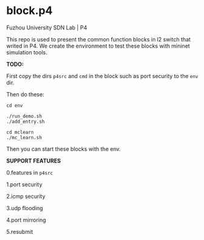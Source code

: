 # block.p4
Fuzhou University SDN Lab | P4

This repo is used to present the common function blocks in l2 switch that writed in P4.
We create the environment to test these blocks with mininet simulation tools.

**TODO:**

First copy the dirs `p4src` and `cmd` in the block such as port security to the `env` dir. 

Then do these:

```
cd env

./run_demo.sh
./add_entry.sh

cd mclearn
./mc_learn.sh
```

Then you can start these blocks with the env.

**SUPPORT FEATURES**

0.features in `p4src`

1.port security

2.icmp security

3.udp flooding

4.port mirroring

5.resubmit